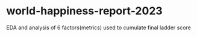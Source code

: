 # world-happiness-report-2023
EDA and analysis of 6 factors(metrics) used to cumulate final  ladder score 
